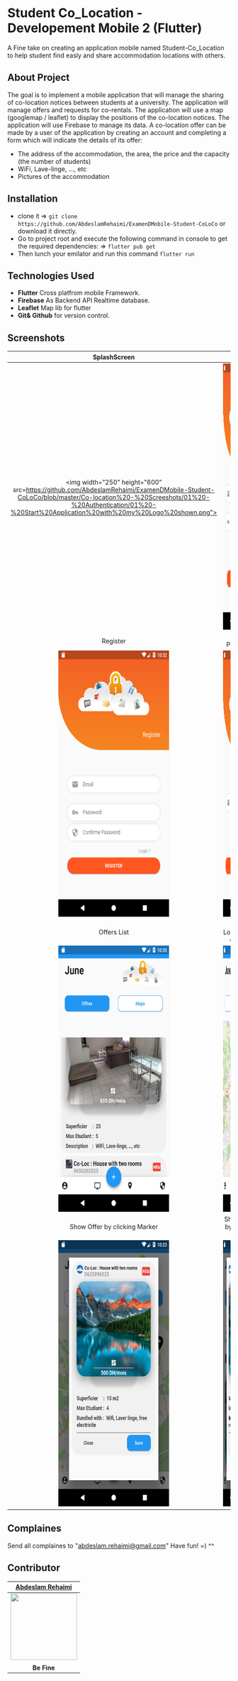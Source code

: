 # Student Co_Location - Developement Mobile 2 (Flutter)

A Fine take on creating an application mobile named Student-Co_Location to help student find easly and share accommodation locations with others.

## About Project

The goal is to implement a mobile application that will manage the sharing of co-location notices between students at a university. The application will manage
offers and requests for co-rentals. The application will use a map (googlemap / leaflet) to display the positions of the co-location notices. The application
will use Firebase to manage its data. A co-location offer can be made by a user of the application by creating an account and completing a
form which will indicate the details of its offer:
- The address of the accommodation, the area, the price and the capacity (the number of students)
- WiFi, Lave-linge, …, etc
- Pictures of the accommodation

## Installation

- clone it => `git clone https://github.com/AbdeslamRehaimi/ExamenDMobile-Student-CoLoCo` or download it directly.
- Go to project root and execute the following command in console to get the required dependencies: => `flutter pub get `
- Then lunch your emilator and run this command `flutter run`


## Technologies Used

- **Flutter** Cross platfrom mobile Framework.
- **Firebase** As Backend API  Realtime database.
- **Leaflet** Map lib for flutter
- **Git& Github** for version control.

## Screenshots


| SplashScreen  | Login  |
| :---: | :---: |
| <img width="250" height="600" src=https://github.com/AbdeslamRehaimi/ExamenDMobile-Student-CoLoCo/blob/master/Co-location%20-%20Screeshots/01%20-%20Authentication/01%20-%20Start%20Application%20with%20my%20Logo%20shown.png">| <img width="250" height="600" src="https://github.com/AbdeslamRehaimi/ExamenDMobile-Student-CoLoCo/blob/master/Co-location%20-%20Screeshots/01%20-%20Authentication/02%20-%20Login%20Page.png">|
| Register | Reset Password |
| <img width="250" height="600" src="https://github.com/AbdeslamRehaimi/ExamenDMobile-Student-CoLoCo/blob/master/Co-location%20-%20Screeshots/01%20-%20Authentication/03%20-%20Register%20Page.png">| <img width="250" height="600" src="https://github.com/AbdeslamRehaimi/ExamenDMobile-Student-CoLoCo/blob/master/Co-location%20-%20Screeshots/01%20-%20Authentication/04%20-%20Reset%20Password%20via%20email.png">|
| Offers List | Offers Localisation on Map |
| <img width="250" height="600" src="https://github.com/AbdeslamRehaimi/ExamenDMobile-Student-CoLoCo/blob/master/Co-location%20-%20Screeshots/02%20-%20Home%20Page%20(Show)/05%20-%20Home%20Page%20(Offers%20List)%2002.png">| <img width="250" height="600" src="https://github.com/AbdeslamRehaimi/ExamenDMobile-Student-CoLoCo/blob/master/Co-location%20-%20Screeshots/02%20-%20Home%20Page%20(Show)/06%20-%20Home%20Page%20(Map).png">|
| Show Offer by clicking Marker | Show Offer by clicking List|
| <img width="250" height="600" src="https://github.com/AbdeslamRehaimi/ExamenDMobile-Student-CoLoCo/blob/master/Co-location%20-%20Screeshots/02%20-%20Home%20Page%20(Show)/06%20-%20Home%20Page%20(Map)%20Show%20Offer.png">| <img width="250" height="600" src="https://github.com/AbdeslamRehaimi/ExamenDMobile-Student-CoLoCo/blob/master/Co-location%20-%20Screeshots/02%20-%20Home%20Page%20(Show)/05%20-%20Home%20Page%20(Offers%20List)%20Show%20Offer.png">|


## Complaines

Send all complaines to "abdeslam.rehaimi@gmail.com"
Have fun! =) ^^

## Contributor

| <a href="https://github.com/AbdeslamRehaimi" target="_blank">**Abdeslam Rehaimi**</a>  |
| :---: |
| <img width="150" height="150" src="https://github.com/abdeslamrehaimi.png?v=3&s=150">|
| <strong>Be Fine</strong> |
